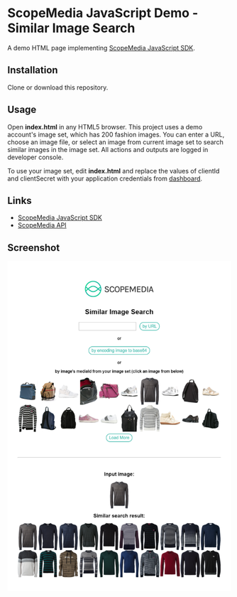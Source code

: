 ScopeMedia JavaScript Demo - Similar Image Search
=====
A demo HTML page implementing [ScopeMedia JavaScript SDK](https://github.com/ScopeMediaInc/javascript-sdk).

Installation
-----
Clone or download this repository.

Usage
-----
Open **index.html** in any HTML5 browser. This project uses a demo account's image set, which has 200 fashion images. You can enter a URL, choose an image file, or select an image from current image set to search similar images in the image set. All actions and outputs are logged in developer console.

To use your image set, edit **index.html** and replace the values of clientId and clientSecret with your application credentials from [dashboard](https://api.scopemedia.com/#/dashboard/products/ScopeCheck/feature).

Links
-----
* [ScopeMedia JavaScript SDK](https://github.com/ScopeMediaInc/javascript-sdk)
* [ScopeMedia API](https://developer.scopemedia.com/documentation/)

Screenshot
-----
![screenshot](screenshot.png)
